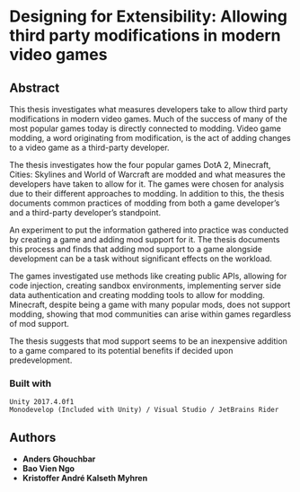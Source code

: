 # Designing for Extensibility: Allowing third party modifications in modern video games

## Abstract
This thesis investigates what measures developers take to allow third party modifications in modern
video games. Much of the success of many of the most popular games today is directly connected to
modding. Video game modding, a word originating from modification, is the act of adding changes
to a video game as a third-party developer.

The thesis investigates how the four popular games DotA 2, Minecraft, Cities: Skylines and World
of Warcraft are modded and what measures the developers have taken to allow for it. The games
were chosen for analysis due to their different approaches to modding. In addition to this, the
thesis documents common practices of modding from both a game developer’s and a third-party
developer’s standpoint.

An experiment to put the information gathered into practice was conducted by creating a game and
adding mod support for it. The thesis documents this process and finds that adding mod support
to a game alongside development can be a task without significant effects on the workload.

The games investigated use methods like creating public APIs, allowing for code injection, creating
sandbox environments, implementing server side data authentication and creating modding tools
to allow for modding. Minecraft, despite being a game with many popular mods, does not support
modding, showing that mod communities can arise within games regardless of mod support.

The thesis suggests that mod support seems to be an inexpensive addition to a game compared to
its potential benefits if decided upon predevelopment.

### Built with

```
Unity 2017.4.0f1
Monodevelop (Included with Unity) / Visual Studio / JetBrains Rider
```

## Authors

* **Anders Ghouchbar**
* **Bao Vien Ngo**
* **Kristoffer André Kalseth Myhren**
